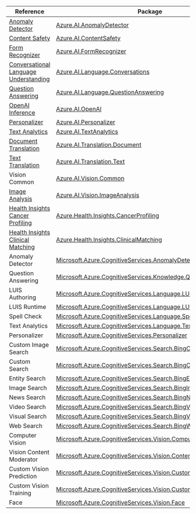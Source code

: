 | Reference | Package | Source |
|---|---|---|
|[Anomaly Detector](ai.anomalydetector-readme.md)|[Azure.AI.AnomalyDetector](https://www.nuget.org/packages/Azure.AI.AnomalyDetector)|[GitHub](https://github.com/Azure/azure-sdk-for-net/blob/main/sdk/anomalydetector/Azure.AI.AnomalyDetector)|
|[Content Safety](ai.contentsafety-readme.md)|[Azure.AI.ContentSafety](https://www.nuget.org/packages/Azure.AI.ContentSafety)|[GitHub](https://github.com/Azure/azure-sdk-for-net/blob/main/sdk/contentsafety/Azure.AI.ContentSafety)|
|[Form Recognizer](ai.formrecognizer-readme.md)|[Azure.AI.FormRecognizer](https://www.nuget.org/packages/Azure.AI.FormRecognizer)|[GitHub](https://github.com/Azure/azure-sdk-for-net/blob/main/sdk/formrecognizer/Azure.AI.FormRecognizer)|
|[Conversational Language Understanding](ai.language.conversations-readme.md)|[Azure.AI.Language.Conversations](https://www.nuget.org/packages/Azure.AI.Language.Conversations)|[GitHub](https://github.com/Azure/azure-sdk-for-net/blob/main/sdk/cognitivelanguage/Azure.AI.Language.Conversations)|
|[Question Answering](ai.language.questionanswering-readme.md)|[Azure.AI.Language.QuestionAnswering](https://www.nuget.org/packages/Azure.AI.Language.QuestionAnswering)|[GitHub](https://github.com/Azure/azure-sdk-for-net/blob/main/sdk/cognitivelanguage/Azure.AI.Language.QuestionAnswering)|
|[OpenAI Inference](ai.openai-readme.md)|[Azure.AI.OpenAI](https://www.nuget.org/packages/Azure.AI.OpenAI)|[GitHub](https://github.com/Azure/azure-sdk-for-net/blob/main/sdk/openai/Azure.AI.OpenAI)|
|[Personalizer](ai.personalizer-readme.md)|[Azure.AI.Personalizer](https://www.nuget.org/packages/Azure.AI.Personalizer)|[GitHub](https://github.com/Azure/azure-sdk-for-net/blob/main/sdk/personalizer/Azure.AI.Personalizer)|
|[Text Analytics](ai.textanalytics-readme.md)|[Azure.AI.TextAnalytics](https://www.nuget.org/packages/Azure.AI.TextAnalytics)|[GitHub](https://github.com/Azure/azure-sdk-for-net/blob/main/sdk/textanalytics/Azure.AI.TextAnalytics)|
|[Document Translation](ai.translation.document-readme.md)|[Azure.AI.Translation.Document](https://www.nuget.org/packages/Azure.AI.Translation.Document)|[GitHub](https://github.com/Azure/azure-sdk-for-net/blob/main/sdk/translation/Azure.AI.Translation.Document)|
|[Text Translation](ai.translation.text-readme.md)|[Azure.AI.Translation.Text](https://www.nuget.org/packages/Azure.AI.Translation.Text)|[GitHub](https://github.com/Azure/azure-sdk-for-net/blob/main/sdk/translation/Azure.AI.Translation.Text)|
|Vision Common|[Azure.AI.Vision.Common](https://www.nuget.org/packages/Azure.AI.Vision.Common)|[GitHub](https://github.com/Azure/azure-sdk-for-net/blob/main/)|
|[Image Analysis](ai.vision.imageanalysis-readme.md)|[Azure.AI.Vision.ImageAnalysis](https://www.nuget.org/packages/Azure.AI.Vision.ImageAnalysis)|[GitHub](https://github.com/Azure/azure-sdk-for-net/blob/main/sdk/vision/Azure.AI.Vision.ImageAnalysis)|
|[Health Insights Cancer Profiling](health.insights.cancerprofiling-readme.md)|[Azure.Health.Insights.CancerProfiling](https://www.nuget.org/packages/Azure.Health.Insights.CancerProfiling)|[GitHub](https://github.com/Azure/azure-sdk-for-net/blob/main/sdk/healthinsights/Azure.Health.Insights.CancerProfiling)|
|[Health Insights Clinical Matching](health.insights.clinicalmatching-readme.md)|[Azure.Health.Insights.ClinicalMatching](https://www.nuget.org/packages/Azure.Health.Insights.ClinicalMatching)|[GitHub](https://github.com/Azure/azure-sdk-for-net/blob/main/sdk/healthinsights/Azure.Health.Insights.ClinicalMatching)|
|Anomaly Detector|[Microsoft.Azure.CognitiveServices.AnomalyDetector](https://www.nuget.org/packages/Microsoft.Azure.CognitiveServices.AnomalyDetector)|[GitHub](https://github.com/Azure/azure-sdk-for-net/blob/main/)|
|Question Answering|[Microsoft.Azure.CognitiveServices.Knowledge.QnAMaker](https://www.nuget.org/packages/Microsoft.Azure.CognitiveServices.Knowledge.QnAMaker)|[GitHub](https://github.com/Azure/azure-sdk-for-net/blob/main/sdk/cognitiveservices/Knowledge.QnAMaker)|
|LUIS Authoring|[Microsoft.Azure.CognitiveServices.Language.LUIS.Authoring](https://www.nuget.org/packages/Microsoft.Azure.CognitiveServices.Language.LUIS.Authoring)|[GitHub](https://github.com/Azure/azure-sdk-for-net/blob/main/)|
|LUIS Runtime|[Microsoft.Azure.CognitiveServices.Language.LUIS.Runtime](https://www.nuget.org/packages/Microsoft.Azure.CognitiveServices.Language.LUIS.Runtime)|[GitHub](https://github.com/Azure/azure-sdk-for-net/blob/main/)|
|Spell Check|[Microsoft.Azure.CognitiveServices.Language.SpellCheck](https://www.nuget.org/packages/Microsoft.Azure.CognitiveServices.Language.SpellCheck)|[GitHub](https://github.com/Azure/azure-sdk-for-net/blob/main/)|
|Text Analytics|[Microsoft.Azure.CognitiveServices.Language.TextAnalytics](https://www.nuget.org/packages/Microsoft.Azure.CognitiveServices.Language.TextAnalytics)|[GitHub](https://github.com/Azure/azure-sdk-for-net/blob/main/)|
|Personalizer|[Microsoft.Azure.CognitiveServices.Personalizer](https://www.nuget.org/packages/Microsoft.Azure.CognitiveServices.Personalizer)|[GitHub](https://github.com/Azure/azure-sdk-for-net/blob/main/)|
|Custom Image Search|[Microsoft.Azure.CognitiveServices.Search.BingCustomImageSearch](https://www.nuget.org/packages/Microsoft.Azure.CognitiveServices.Search.BingCustomImageSearch)|[GitHub](https://github.com/Azure/azure-sdk-for-net/blob/main/sdk/cognitiveservices/Search.BingCustomImageSearch)|
|Custom Search|[Microsoft.Azure.CognitiveServices.Search.BingCustomSearch](https://www.nuget.org/packages/Microsoft.Azure.CognitiveServices.Search.BingCustomSearch)|[GitHub](https://github.com/Azure/azure-sdk-for-net/blob/main/sdk/cognitiveservices/Search.BingCustomSearch)|
|Entity Search|[Microsoft.Azure.CognitiveServices.Search.BingEntitySearch](https://www.nuget.org/packages/Microsoft.Azure.CognitiveServices.Search.BingEntitySearch)|[GitHub](https://github.com/Azure/azure-sdk-for-net/blob/main/sdk/cognitiveservices/Search.BingEntitySearch)|
|Image Search|[Microsoft.Azure.CognitiveServices.Search.BingImageSearch](https://www.nuget.org/packages/Microsoft.Azure.CognitiveServices.Search.BingImageSearch)|[GitHub](https://github.com/Azure/azure-sdk-for-net/blob/main/sdk/cognitiveservices/Search.BingImageSearch)|
|News Search|[Microsoft.Azure.CognitiveServices.Search.BingNewsSearch](https://www.nuget.org/packages/Microsoft.Azure.CognitiveServices.Search.BingNewsSearch)|[GitHub](https://github.com/Azure/azure-sdk-for-net/blob/main/sdk/cognitiveservices/Search.BingNewsSearch)|
|Video Search|[Microsoft.Azure.CognitiveServices.Search.BingVideoSearch](https://www.nuget.org/packages/Microsoft.Azure.CognitiveServices.Search.BingVideoSearch)|[GitHub](https://github.com/Azure/azure-sdk-for-net/blob/main/sdk/cognitiveservices/Search.BingVideoSearch)|
|Visual Search|[Microsoft.Azure.CognitiveServices.Search.BingVisualSearch](https://www.nuget.org/packages/Microsoft.Azure.CognitiveServices.Search.BingVisualSearch)|[GitHub](https://github.com/Azure/azure-sdk-for-net/blob/main/sdk/cognitiveservices/Search.BingVisualSearch)|
|Web Search|[Microsoft.Azure.CognitiveServices.Search.BingWebSearch](https://www.nuget.org/packages/Microsoft.Azure.CognitiveServices.Search.BingWebSearch)|[GitHub](https://github.com/Azure/azure-sdk-for-net/blob/main/sdk/cognitiveservices/Search.BingWebSearch)|
|Computer Vision|[Microsoft.Azure.CognitiveServices.Vision.ComputerVision](https://www.nuget.org/packages/Microsoft.Azure.CognitiveServices.Vision.ComputerVision)|[GitHub](https://github.com/Azure/azure-sdk-for-net/blob/main/)|
|Vision Content Moderator|[Microsoft.Azure.CognitiveServices.Vision.ContentModerator](https://www.nuget.org/packages/Microsoft.Azure.CognitiveServices.Vision.ContentModerator)|[GitHub](https://github.com/Azure/azure-sdk-for-net/blob/main/sdk/cognitiveservices/Vision.ContentModerator)|
|Custom Vision Prediction|[Microsoft.Azure.CognitiveServices.Vision.CustomVision.Prediction](https://www.nuget.org/packages/Microsoft.Azure.CognitiveServices.Vision.CustomVision.Prediction)|[GitHub](https://github.com/Azure/azure-sdk-for-net/blob/main/)|
|Custom Vision Training|[Microsoft.Azure.CognitiveServices.Vision.CustomVision.Training](https://www.nuget.org/packages/Microsoft.Azure.CognitiveServices.Vision.CustomVision.Training)|[GitHub](https://github.com/Azure/azure-sdk-for-net/blob/main/)|
|Face|[Microsoft.Azure.CognitiveServices.Vision.Face](https://www.nuget.org/packages/Microsoft.Azure.CognitiveServices.Vision.Face)|[GitHub](https://github.com/Azure/azure-sdk-for-net/blob/main/sdk/cognitiveservices/Vision.Face)|
